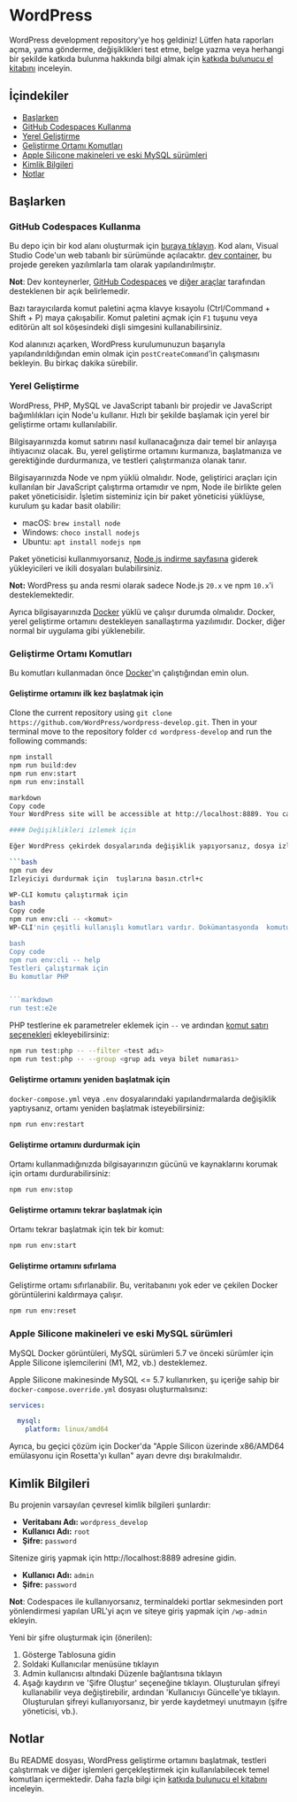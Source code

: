 # WordPress

WordPress development repository'ye hoş geldiniz! Lütfen hata raporları açma, yama gönderme, değişiklikleri test etme, belge yazma veya herhangi bir şekilde katkıda bulunma hakkında bilgi almak için [katkıda bulunucu el kitabını](https://make.wordpress.org/core/handbook/) inceleyin.

## İçindekiler

- [Başlarken](#başlarken)
- [GitHub Codespaces Kullanma](#github-codespaces-kullanma)
- [Yerel Geliştirme](#yerel-geliştirme)
- [Geliştirme Ortamı Komutları](#geliştirme-ortamı-komutları)
- [Apple Silicone makineleri ve eski MySQL sürümleri](#apple-silicone-makineleri-ve-eski-mysql-sürümleri)
- [Kimlik Bilgileri](#kimlik-bilgileri)
- [Notlar](#notlar)

## Başlarken

### GitHub Codespaces Kullanma

Bu depo için bir kod alanı oluşturmak için [buraya tıklayın](https://github.com/codespaces/new?hide_repo_select=true&ref=trunk&repo=75645659). Kod alanı, Visual Studio Code'un web tabanlı bir sürümünde açılacaktır. [dev container](.devcontainer/devcontainer.json), bu projede gereken yazılımlarla tam olarak yapılandırılmıştır.

**Not**: Dev konteynerler, [GitHub Codespaces](https://github.com/codespaces) ve [diğer araçlar](https://containers.dev/supporting) tarafından desteklenen bir açık belirlemedir.

Bazı tarayıcılarda komut paletini açma klavye kısayolu (Ctrl/Command + Shift + P) maya çakışabilir. Komut paletini açmak için `F1` tuşunu veya editörün alt sol köşesindeki dişli simgesini kullanabilirsiniz.

Kod alanınızı açarken, WordPress kurulumunuzun başarıyla yapılandırıldığından emin olmak için `postCreateCommand`'in çalışmasını bekleyin. Bu birkaç dakika sürebilir.

### Yerel Geliştirme

WordPress, PHP, MySQL ve JavaScript tabanlı bir projedir ve JavaScript bağımlılıkları için Node'u kullanır. Hızlı bir şekilde başlamak için yerel bir geliştirme ortamı kullanılabilir.

Bilgisayarınızda komut satırını nasıl kullanacağınıza dair temel bir anlayışa ihtiyacınız olacak. Bu, yerel geliştirme ortamını kurmanıza, başlatmanıza ve gerektiğinde durdurmanıza, ve testleri çalıştırmanıza olanak tanır.

Bilgisayarınızda Node ve npm yüklü olmalıdır. Node, geliştirici araçları için kullanılan bir JavaScript çalıştırma ortamıdır ve npm, Node ile birlikte gelen paket yöneticisidir. İşletim sisteminiz için bir paket yöneticisi yüklüyse, kurulum şu kadar basit olabilir:

* macOS: `brew install node`
* Windows: `choco install nodejs`
* Ubuntu: `apt install nodejs npm`

Paket yöneticisi kullanmıyorsanız, [Node.js indirme sayfasına](https://nodejs.org/en/download/) giderek yükleyicileri ve ikili dosyaları bulabilirsiniz.

**Not:** WordPress şu anda resmi olarak sadece Node.js `20.x` ve npm `10.x`'i desteklemektedir.

Ayrıca bilgisayarınızda [Docker](https://www.docker.com/products/docker-desktop) yüklü ve çalışır durumda olmalıdır. Docker, yerel geliştirme ortamını destekleyen sanallaştırma yazılımıdır. Docker, diğer normal bir uygulama gibi yüklenebilir.

### Geliştirme Ortamı Komutları

Bu komutları kullanmadan önce [Docker](https://www.docker.com/products/docker-desktop)'ın çalıştığından emin olun.

#### Geliştirme ortamını ilk kez başlatmak için

Clone the current repository using `git clone https://github.com/WordPress/wordpress-develop.git`. Then in your terminal move to the repository folder `cd wordpress-develop` and run the following commands:

```bash
npm install
npm run build:dev
npm run env:start
npm run env:install

markdown
Copy code
Your WordPress site will be accessible at http://localhost:8889. You can see or change configurations in the `.env` file located at the root of the project directory.

#### Değişiklikleri izlemek için

Eğer WordPress çekirdek dosyalarında değişiklik yapıyorsanız, dosya izleyiciyi başlatmalısınız:

```bash
npm run dev
Izleyiciyi durdurmak için  tuşlarına basın.ctrl+c

WP-CLI komutu çalıştırmak için
bash
Copy code
npm run env:cli -- <komut>
WP-CLI'nin çeşitli kullanışlı komutları vardır. Dokümantasyonda  komutunu kullanmanız gerektiğinde,  kullanmalısınız. Örneğin:wpnpm run env:cli --

bash
Copy code
npm run env:cli -- help
Testleri çalıştırmak için
Bu komutlar PHP


```markdown
run test:e2e
```

PHP testlerine ek parametreler eklemek için `--` ve ardından [komut satırı seçenekleri](https://docs.phpunit.de/en/10.4/textui.html#command-line-options) ekleyebilirsiniz:

```bash
npm run test:php -- --filter <test adı>
npm run test:php -- --group <grup adı veya bilet numarası>
```

#### Geliştirme ortamını yeniden başlatmak için

`docker-compose.yml` veya `.env` dosyalarındaki yapılandırmalarda değişiklik yaptıysanız, ortamı yeniden başlatmak isteyebilirsiniz:

```bash
npm run env:restart
```

#### Geliştirme ortamını durdurmak için

Ortamı kullanmadığınızda bilgisayarınızın gücünü ve kaynaklarını korumak için ortamı durdurabilirsiniz:

```bash
npm run env:stop
```

#### Geliştirme ortamını tekrar başlatmak için

Ortamı tekrar başlatmak için tek bir komut:

```bash
npm run env:start
```

#### Geliştirme ortamını sıfırlama

Geliştirme ortamı sıfırlanabilir. Bu, veritabanını yok eder ve çekilen Docker görüntülerini kaldırmaya çalışır.

```bash
npm run env:reset
```

### Apple Silicone makineleri ve eski MySQL sürümleri

MySQL Docker görüntüleri, MySQL sürümleri 5.7 ve önceki sürümler için Apple Silicone işlemcilerini (M1, M2, vb.) desteklemez.

Apple Silicone makinesinde MySQL <= 5.7 kullanırken, şu içeriğe sahip bir `docker-compose.override.yml` dosyası oluşturmalısınız:

```yaml
services:

  mysql:
    platform: linux/amd64
```

Ayrıca, bu geçici çözüm için Docker'da "Apple Silicon üzerinde x86/AMD64 emülasyonu için Rosetta'yı kullan" ayarı devre dışı bırakılmalıdır.

## Kimlik Bilgileri

Bu projenin varsayılan çevresel kimlik bilgileri şunlardır:

- **Veritabanı Adı:** `wordpress_develop`
- **Kullanıcı Adı:** `root`
- **Şifre:** `password`

Sitenize giriş yapmak için http://localhost:8889 adresine gidin.

- **Kullanıcı Adı:** `admin`
- **Şifre:** `password`

**Not**: Codespaces ile kullanıyorsanız, terminaldeki portlar sekmesinden port yönlendirmesi yapılan URL'yi açın ve siteye giriş yapmak için `/wp-admin` ekleyin.

Yeni bir şifre oluşturmak için (önerilen):

1. Gösterge Tablosuna gidin
2. Soldaki Kullanıcılar menüsüne tıklayın
3. Admin kullanıcısı altındaki Düzenle bağlantısına tıklayın
4. Aşağı kaydırın ve 'Şifre Oluştur' seçeneğine tıklayın. Oluşturulan şifreyi kullanabilir veya değiştirebilir, ardından 'Kullanıcıyı Güncelle'ye tıklayın. Oluşturulan şifreyi kullanıyorsanız, bir yerde kaydetmeyi unutmayın (şifre yöneticisi, vb.).

## Notlar

Bu README dosyası, WordPress geliştirme ortamını başlatmak, testleri çalıştırmak ve diğer işlemleri gerçekleştirmek için kullanılabilecek temel komutları içermektedir. Daha fazla bilgi için [katkıda bulunucu el kitabını](https://make.wordpress.org/core/handbook/) inceleyin.
```